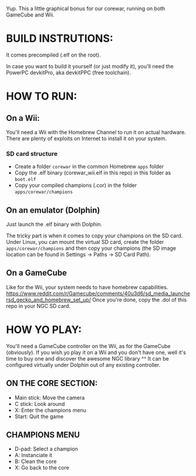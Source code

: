 
Yup.
This a little graphical bonus for our corewar, running on both GameCube and Wii.



# BUILD INSTRUTIONS:

It comes precompiled (.elf on the root).

In case you want to build it yourself (or just modify it), you'll need
the PowerPC devkitPro, aka devkitPPC (free toolchain).



# HOW TO RUN:

## On a Wii:
You'll need a Wii with the Homebrew Channel to run it on actual hardware.
There are plenty of exploits on Internet to install it on your system.

### SD card structure
* Create a folder `corewar` in the common Homebrew `apps` folder
* Copy the .elf binary (corewar_wii.elf in this repo) in this folder
  as `boot.elf`
* Copy your compiled champions (.cor) in the folder `apps/corewar/champions`


## On an emulator (Dolphin)
Just launch the .elf binary with Dolphin.

The tricky part is when it comes to copy your champions on the SD card.
Under Linux, you can mount the virtual SD card, create the folder
`apps/corewar/champions` and then copy your champions
(the SD image location can be found in Settings -> Paths -> SD Card Path).


## On a GameCube
Like for the Wii, your system needs to have homebrew capabilities.
https://www.reddit.com/r/Gamecube/comments/40u3d6/sd_media_launchersd_gecko_and_homebrew_set_up/
Once you're done, copy the .dol of this repo in your NGC SD card.


# HOW YO PLAY:

You'll need a GameCube controller on the Wii, as for the GameCube (obviously).
If you wish yo play it on a Wii and you don't have one, well it's time to
buy one and discover the awesome NGC library ^^
It can be configured virtually under Dolphin out of any existing controller.

## ON THE CORE SECTION:
* Main stick: Move the camera
* C stick: Look around
* X: Enter the champions menu
* Start: Quit the game

## CHAMPIONS MENU
* D-pad: Select a champion
* A: Instanciate it
* B: Clean the core
* X: Go back to the core

